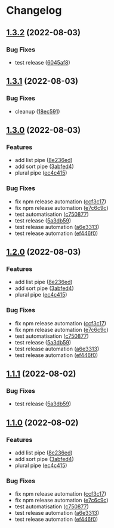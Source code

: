 # Changelog

## [1.3.2](https://github.com/haiilo/ngx-intl/compare/ngx-intl-v1.3.1...ngx-intl-v1.3.2) (2022-08-03)


### Bug Fixes

* test release ([6045af8](https://github.com/haiilo/ngx-intl/commit/6045af8130c58c3b3ce3eb6d9fc15d0095690001))

## [1.3.1](https://github.com/haiilo/ngx-intl/compare/ngx-intl-v1.3.0...ngx-intl-v1.3.1) (2022-08-03)


### Bug Fixes

* cleanup ([18ec591](https://github.com/haiilo/ngx-intl/commit/18ec591c8363dd7756e0786ddad0177fcc477b82))

## [1.3.0](https://github.com/haiilo/ngx-intl/compare/ngx-intl-v1.2.0...ngx-intl-v1.3.0) (2022-08-03)


### Features

* add list pipe ([8e236ed](https://github.com/haiilo/ngx-intl/commit/8e236edb316b592efc862db8b5b2763dd76d64a8))
* add sort pipe ([3abfed4](https://github.com/haiilo/ngx-intl/commit/3abfed460f95428a608c4cd484adf4b0570bccef))
* plural pipe ([ec4c415](https://github.com/haiilo/ngx-intl/commit/ec4c4150900dc493f3f9318279ed424265950fc8))


### Bug Fixes

* fix npm release automation ([ccf3c17](https://github.com/haiilo/ngx-intl/commit/ccf3c17847e8e05a7727691f59d469bdbb9cd88f))
* fix npm release automation ([e7c6c9c](https://github.com/haiilo/ngx-intl/commit/e7c6c9cb6036c1b6fcc85b4854333dee340132fe))
* test automatisation ([c750877](https://github.com/haiilo/ngx-intl/commit/c75087734ac2849e7da7ac206b242b623f7d8bb5))
* test release ([5a3db59](https://github.com/haiilo/ngx-intl/commit/5a3db59764bb99ac4e40ac05bd8a613101afb056))
* test release automation ([a6e3313](https://github.com/haiilo/ngx-intl/commit/a6e3313f70fc5f572ea8fa7b6dd817c23ff671a4))
* test release automation ([ef446f0](https://github.com/haiilo/ngx-intl/commit/ef446f01d46c88b52e1ea650302a8980efec7066))

## [1.2.0](https://github.com/haiilo/ngx-intl/compare/release-please-action-v1.1.1...release-please-action-v1.2.0) (2022-08-03)


### Features

* add list pipe ([8e236ed](https://github.com/haiilo/ngx-intl/commit/8e236edb316b592efc862db8b5b2763dd76d64a8))
* add sort pipe ([3abfed4](https://github.com/haiilo/ngx-intl/commit/3abfed460f95428a608c4cd484adf4b0570bccef))
* plural pipe ([ec4c415](https://github.com/haiilo/ngx-intl/commit/ec4c4150900dc493f3f9318279ed424265950fc8))


### Bug Fixes

* fix npm release automation ([ccf3c17](https://github.com/haiilo/ngx-intl/commit/ccf3c17847e8e05a7727691f59d469bdbb9cd88f))
* fix npm release automation ([e7c6c9c](https://github.com/haiilo/ngx-intl/commit/e7c6c9cb6036c1b6fcc85b4854333dee340132fe))
* test automatisation ([c750877](https://github.com/haiilo/ngx-intl/commit/c75087734ac2849e7da7ac206b242b623f7d8bb5))
* test release ([5a3db59](https://github.com/haiilo/ngx-intl/commit/5a3db59764bb99ac4e40ac05bd8a613101afb056))
* test release automation ([a6e3313](https://github.com/haiilo/ngx-intl/commit/a6e3313f70fc5f572ea8fa7b6dd817c23ff671a4))
* test release automation ([ef446f0](https://github.com/haiilo/ngx-intl/commit/ef446f01d46c88b52e1ea650302a8980efec7066))

## [1.1.1](https://github.com/haiilo/ngx-intl/compare/ngx-intl-v1.1.0...ngx-intl-v1.1.1) (2022-08-02)


### Bug Fixes

* test release ([5a3db59](https://github.com/haiilo/ngx-intl/commit/5a3db59764bb99ac4e40ac05bd8a613101afb056))

## [1.1.0](https://github.com/haiilo/ngx-intl/compare/ngx-intl-v1.0.1...ngx-intl-v1.1.0) (2022-08-02)


### Features

* add list pipe ([8e236ed](https://github.com/haiilo/ngx-intl/commit/8e236edb316b592efc862db8b5b2763dd76d64a8))
* add sort pipe ([3abfed4](https://github.com/haiilo/ngx-intl/commit/3abfed460f95428a608c4cd484adf4b0570bccef))
* plural pipe ([ec4c415](https://github.com/haiilo/ngx-intl/commit/ec4c4150900dc493f3f9318279ed424265950fc8))


### Bug Fixes

* fix npm release automation ([ccf3c17](https://github.com/haiilo/ngx-intl/commit/ccf3c17847e8e05a7727691f59d469bdbb9cd88f))
* fix npm release automation ([e7c6c9c](https://github.com/haiilo/ngx-intl/commit/e7c6c9cb6036c1b6fcc85b4854333dee340132fe))
* test automatisation ([c750877](https://github.com/haiilo/ngx-intl/commit/c75087734ac2849e7da7ac206b242b623f7d8bb5))
* test release automation ([a6e3313](https://github.com/haiilo/ngx-intl/commit/a6e3313f70fc5f572ea8fa7b6dd817c23ff671a4))
* test release automation ([ef446f0](https://github.com/haiilo/ngx-intl/commit/ef446f01d46c88b52e1ea650302a8980efec7066))
